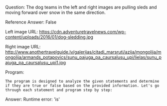 Question: The dog teams in the left and right images are pulling sleds and moving forward over snow in the same direction.

Reference Answer: False

Left image URL: https://cdn.adventuretravelnews.com/wp-content/uploads/2016/01/dog-sledding.jpg

Right image URL: http://www.anothertravelguide.lv/galerijas/citadi_marsruti/azija/mongolija/mongolija/armands_potapovics/sunu_pajuga_pa_caursalusu_upi/lielas/sunu_pajuga_pa_caursalusu_upi1.jpg

Program:

```
The program is designed to analyze the given statements and determine if they are true or false based on the provided information. Let's go through each statement and program step by step:
```
Answer: Runtime error: 'is'


